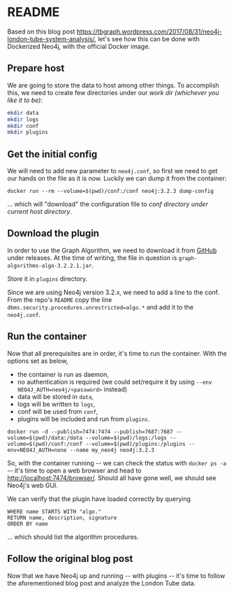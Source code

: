 README
======

Based on this blog post <https://tbgraph.wordpress.com/2017/08/31/neo4j-london-tube-system-analysis/>, let's see how this can be done with Dockerized Neo4j, with the official Docker image.

## Prepare host

We are going to store the data to host among other things. To accomplish this, we need to create few directories under our *work dir (whichever you like it to be)*:
```bash
mkdir data
mkdir logs
mkdir conf
mkdir plugins
```

## Get the initial config

We will need to add new parameter to `neo4j.conf`, so first we need to get our hands on the file as it is now. Luckily we can dump it from the container:

`docker run --rm --volume=$(pwd)/conf:/conf neo4j:3.2.3 dump-config`

... which will "download" the configuration file to *conf directory under current host directory*.

## Download the plugin

In order to use the Graph Algorithm, we need to download it from [GitHub](https://github.com/neo4j-contrib/neo4j-graph-algorithms/) under releases. At the time of writing, the file in question is `graph-algorithms-algo-3.2.2.1.jar`.

Store it in `plugins` directory.

Since we are using Neo4j version 3.2.x, we need to add a line to the conf. From the repo's `README` copy the line `dbms.security.procedures.unrestricted=algo.*` and add it to the `neo4j.conf`.

## Run the container

Now that all prerequisites are in order, it's time to run the container. With the options set as below, 

- the container is run as daemon,
- no authentication is required (we could set/require it by using `--env NEO4J_AUTH=neo4j/<password>`
 instead)
- data will be stored in `data`,
- logs will be written to `logs`,
- conf will be used from `conf`,
- plugins will be included and run from `plugins`.

`docker run -d --publish=7474:7474 --publish=7687:7687 --volume=$(pwd)/data:/data --volume=$(pwd)/logs:/logs --volume=$(pwd)/conf:/conf --volume=$(pwd)/plugins:/plugins --env=NEO4J_AUTH=none --name my_neo4j neo4j:3.2.3`

So, with the container running -- we can check the status with `docker ps -a` -- it's time to open a web browser and head to <http://localhost:7474/browser/>. Should all have gone well, we should see Neo4j's web GUI.

We can verify that the plugin have loaded correctly by querying

```CALL dbms.procedures() YIELD name, description, signature
WHERE name STARTS WITH "algo."
RETURN name, description, signature
ORDER BY name
```

... which should list the algorithm procedures.

## Follow the original blog post

Now that we have Neo4j up and running -- with plugins -- it's time to follow the aforementioned blog post and analyze the London Tube data.
